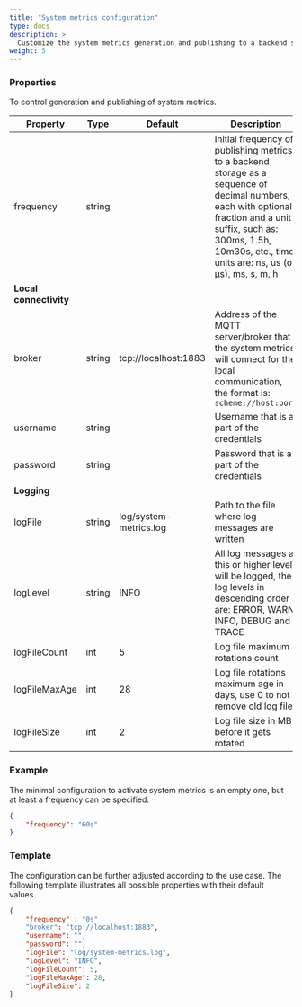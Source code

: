 ```yaml
---
title: "System metrics configuration"
type: docs
description: >
  Customize the system metrics generation and publishing to a backend storage.
weight: 5
---
```


### Properties

To control generation and publishing of system metrics.

| Property | Type | Default | Description |
| - | - | - | - |
| frequency | string | | Initial frequency of publishing metrics to a backend storage as a sequence of decimal numbers, each with optional fraction and a unit suffix, such as: 300ms, 1.5h, 10m30s, etc., time units are: ns, us (or µs), ms, s, m, h |
| **Local connectivity** | | | |
| broker | string | tcp://localhost:1883 | Address of the MQTT server/broker that the system metrics will connect for the local communication, the format is: `scheme://host:port` |
| username | string | | Username that is a part of the credentials |
| password | string | | Password that is a part of the credentials |
| **Logging** | | | |
| logFile | string | log/system-metrics.log | Path to the file where log messages are written |
| logLevel | string | INFO | All log messages at this or higher level will be logged, the log levels in descending order are: ERROR, WARN, INFO, DEBUG and TRACE |
| logFileCount | int | 5 | Log file maximum rotations count |
| logFileMaxAge | int | 28 | Log file rotations maximum age in days, use 0 to not remove old log files |
| logFileSize | int | 2 | Log file size in MB before it gets rotated |

### Example

The minimal configuration to activate system metrics is an empty one, but at least a frequency can be specified.

```json
{
    "frequency": "60s"
}
```

### Template

The configuration can be further adjusted according to the use case.
The following template illustrates all possible properties with their default values.

```json
{
    "frequency" : "0s"
    "broker": "tcp://localhost:1883",
    "username": "",
    "password": "",
    "logFile": "log/system-metrics.log",
    "logLevel": "INFO",
    "logFileCount": 5,
    "logFileMaxAge": 28,
    "logFileSize": 2
}
```
